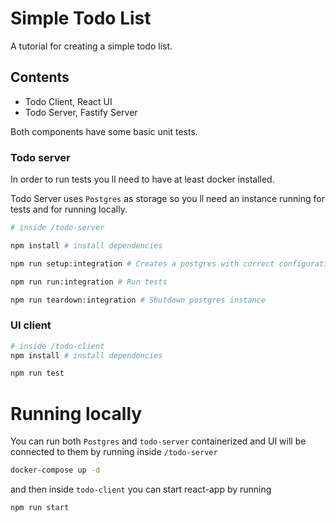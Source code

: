 # Simple Todo List

A tutorial for creating a simple todo list.

## Contents

- Todo Client, React UI
- Todo Server, Fastify Server

Both components have some basic unit tests.

### Todo server

In order to run tests you ll need to have at least docker installed.

Todo Server uses `Postgres` as storage so you ll need an instance running for tests and for running locally.

```bash
# inside /todo-server

npm install # install dependencies

npm run setup:integration # Creates a postgres with correct configuration

npm run run:integration # Run tests

npm run teardown:integration # Shutdown postgres instance
```

### UI client

```bash
# inside /todo-client
npm install # install dependencies

npm run test
```

# Running locally

You can run both `Postgres` and `todo-server` containerized and UI will be connected to them by running inside `/todo-server` 

```bash
docker-compose up -d
```

and then inside `todo-client` you can start react-app by running 

```bash
npm run start
```